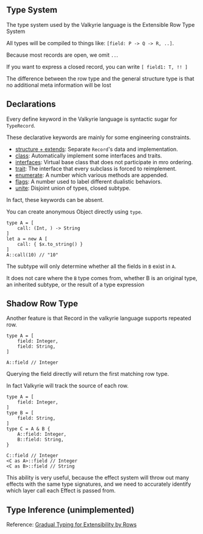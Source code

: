 ## Type System

The type system used by the Valkyrie language is the Extensible Row Type System

All types will be compiled to things like: `[field: P -> Q -> R, ..]`.

Because most records are open, we omit `..`.

If you want to express a closed record, you can write `[ field1: T, !! ]`

The difference between the row type and the general structure type is that no additional meta information will be lost

## Declarations

Every define keyword in the Valkyrie language is syntactic sugar for `TypeRecord`.

These declarative keywords are mainly for some engineering constraints.

- [structure + extends](./structure.md): Separate `Record`'s data and implementation.
- [class](./structure.md#class): Automatically implement some interfaces and traits.
- [interfaces](./interface.md): Virtual base class that does not participate in mro ordering.
- [trait](./interface.md#trait): The interface that every subclass is forced to reimplement.
- [enumerate](./enumerate.md): A number which various methods are appended.
- [flags](./flags.md): A number used to label different dualistic behaviors.
- [unite](./disjoint-union.md): Disjoint union of types, closed subtype.

In fact, these keywords can be absent.

You can create anonymous Object directly using `type`.

```valkyrie
type A = [
    call: (Int, ) -> String
]
let a = new A [
    call: { $x.to_string() }
]
A::call(10) // "10"
```

The subtype will only determine whether all the fields in `B` exist in `A`.

It does not care where the `B` type comes from, whether B is an original type, an inherited subtype, or the result of a type expression

## Shadow Row Type

Another feature is that Record in the valkyrie language supports repeated row.

```valkyrie
type A = [
    field: Integer,
    field: String,
]

A::field // Integer
```

Querying the field directly will return the first matching row type.

In fact Valkyrie will track the source of each row.

```valkyrie
type A = [
    field: Integer,
]
type B = [
    field: String,
]
type C = A & B {
    A::field: Integer,
    B::field: String,
}

C::field // Integer
<C as A>::field // Integer
<C as B>::field // String
```

This ability is very useful,
because the effect system will throw out many effects with the same type signatures,
and we need to accurately identify which layer call each Effect is passed from.


## Type Inference (unimplemented)

Reference: [Gradual Typing for Extensibility by Rows](https://arxiv.org/pdf/1910.08480.pdf)
